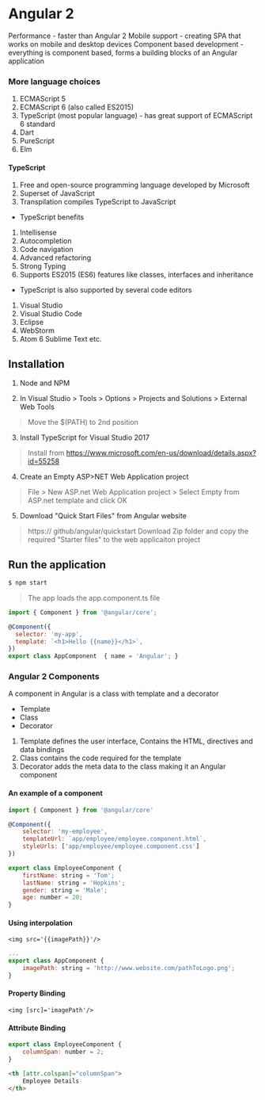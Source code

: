# Angular 2

Performance - faster than Angular 2
Mobile support - creating SPA that works on mobile and desktop devices
Component based development - everything is component based, forms a building blocks of an Angular application

### More language choices
1. ECMAScript 5
2. ECMAScript 6 (also called ES2015)
3. TypeScript (most popular language) - has great support of ECMAScript 6 standard
4. Dart
5. PureScript
6. Elm

#### TypeScript
1. Free and open-source programming language developed by Microsoft
2. Superset of JavaScript
3. Transpilation compiles TypeScript to JavaScript

- TypeScript benefits
1. Intellisense
2. Autocompletion
3. Code navigation
4. Advanced refactoring
5. Strong Typing
6. Supports ES2015 (ES6) features like classes, interfaces and inheritance

- TypeScript is also supported by several code editors
1. Visual Studio
2. Visual Studio Code
3. Eclipse
4. WebStorm
5. Atom
6 Sublime Text etc.

## Installation
1. Node and NPM

2. In Visual Studio > Tools > Options > Projects and Solutions > External Web Tools
> Move the $(PATH) to 2nd position 

3. Install TypeScript for Visual Studio 2017
> Install from https://www.microsoft.com/en-us/download/details.aspx?id=55258

4. Create an Empty ASP>NET Web Application project
> File > New ASP.net Web Application project > Select Empty from ASP.net template and click OK

5. Download "Quick Start Files" from Angular website
> https:// github/angular/quickstart
> Download Zip folder and copy the required "Starter files" to the web applicaiton project

## Run the application

```bash
$ npm start
```

> The app loads the app.component.ts file 

``` javascript
import { Component } from '@angular/core';

@Component({
  selector: 'my-app',
  template: `<h1>Hello {{name}}</h1>`,
})
export class AppComponent  { name = 'Angular'; }
```

### Angular 2 Components

A component in Angular is a class with template and a decorator
- Template
- Class
- Decorator

1. Template defines the user interface, Contains the HTML, directives and data bindings
2. Class contains the code required for the template
3. Decorator adds the meta data to the class making it an Angular component

#### An example of a component
``` javascript
import { Component } from '@angular/core'

@Component({
    selector: 'my-employee',
    templateUrl: `app/employee/employee.component.html`,
    styleUrls: ['app/employee/employee.component.css']
})

export class EmployeeComponent {
    firstName: string = 'Tom';
    lastName: string = 'Hopkins';
    gender: string = 'Male';
    age: number = 20;
}
```

#### Using interpolation

`<img src='{{imagePath}}'/>`

``` javascript
...
export class AppComponent {
	imagePath: string = 'http://www.website.com/pathToLogo.png';
}
```

#### Property Binding

`<img [src]='imagePath'/>`

#### Attribute Binding

``` javascript
export class EmployeeComponent {
    columnSpan: number = 2;
}
```

``` md
<th [attr.colspan]="columnSpan">
	Employee Details
</th>
```


